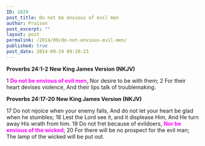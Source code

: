 ```yaml
---
ID: 1829
post_title: Do not be envious of evil men
author: Praison
post_excerpt: ""
layout: post
permalink: /2014/09/do-not-envious-evil-men/
published: true
post_date: 2014-09-24 09:10:23
---
```

<strong>Proverbs 24:1-2</strong>
<strong> New King James Version (NKJV)</strong>

1 <strong><span style="color: #ff00ff;">Do not be envious of evil men</span></strong>,
Nor desire to be with them;
2 For their heart devises violence,
And their lips talk of troublemaking.

<strong>Proverbs 24:17-20</strong>
<strong> New King James Version (NKJV)</strong>

17 Do not rejoice when your enemy falls,
And do not let your heart be glad when he stumbles;
18 Lest the Lord see it, and it displease Him,
And He turn away His wrath from him.
19 Do not fret because of evildoers,
<span style="color: #ff00ff;"><strong>Nor be envious of the wicked</strong></span>;
20 For there will be no prospect for the evil man;
The lamp of the wicked will be put out.